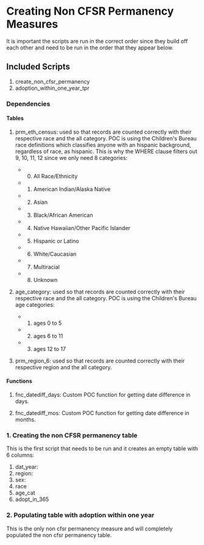 # Creating Non CFSR Permanency Measures
    
It is important the scripts are run in the correct order since they build off each other and need to be run in the order that they appear below.

## Included Scripts
    
1. create_non_cfsr_permanency
2. adoption_within_one_year_tpr

### Dependencies

#### Tables

1. prm_eth_census: used so that records are counted correctly with their respective race and the all category. POC is using the Children's Bureau race definitions which classifies anyone with an hispanic background, regardless of race, as hispanic. This is why the WHERE clause filters out 9, 10, 11, 12 since we only need 8 categories:

    - 0. All Race/Ethnicity
    - 1. American Indian/Alaska Native
    - 2. Asian
    - 3. Black/African American
    - 4. Native Hawaiian/Other Pacific Islander
    - 5. Hispanic or Latino
    - 6. White/Caucasian
    - 7. Multiracial
    - 8. Unknown

2. age_category: used so that records are counted correctly with their respective race and the all category. POC is using the Children's Bureau age categories:

    - 1. ages 0 to 5
    - 2. ages 6 to 11
    - 3. ages 12 to 17

3. prm_region_6: used so that records are counted correctly with their respective region and the all category.

#### Functions

1. fnc_datediff_days: Custom POC function for getting date difference in days.

2. fnc_datediff_mos: Custom POC function for getting date difference in months.


### 1. Creating the non CFSR permanency table

This is the first script that needs to be run and it creates an empty table with 6 columns:

1. dat_year: 
2. region: 
3. sex: 
4. race
5. age_cat
6. adopt_in_365

### 2. Populating table with adoption within one year

This is the only non cfsr permanency measure and will completely populated the non cfsr permanency table.



